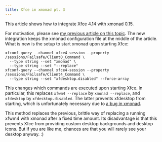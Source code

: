 ```yaml
---
title: Xfce in xmonad pt. 3
---
```


This article shows how to integrate Xfce 4.14 with xmonad 0.15.

For motivation, please see [my previous article on this topic](/blog/xfce-in-xmonad-pt-2).
The new integration keeps the xmonad configuration file at the middle of the article.
What is new is the setup to start xmonad upon starting Xfce:

~~~
xfconf-query --channel xfce4-session --property /sessions/Failsafe/Client0_Command \
  --type string --set "xmonad" \
  --type string --set "--replace"
xfconf-query --channel xfce4-session --property /sessions/Failsafe/Client4_Command \
  --type string --set "xfdesktop.disabled" --force-array
~~~

This changes which commands are executed upon starting Xfce.
In particular, this replaces
`xfwm4 --replace` by `xmonad --replace`, and
`xfdesktop` by `xfdesktop.disabled`.
The latter prevents xfdesktop from starting,
which is unfortunately necessary due to
[a bug in xmonad](https://github.com/xmonad/xmonad/issues/151).

This method replaces the previous, brittle way of
replacing a running xfwm4 with xmonad after a fixed time amount.
Its disadvantage is that this prevents Xfce from providing
custom desktop backgrounds and desktop icons.
But if you are like me, chances are that
you will rarely see your desktop anyway. :)
